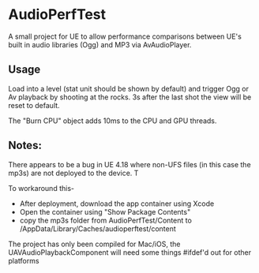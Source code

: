 # AudioPerfTest

A small project for UE to allow performance comparisons between UE's built in audio libraries (Ogg) and MP3 via AvAudioPlayer.

## Usage

Load into a level (stat unit should be shown by default) and trigger Ogg or Av playback by shooting at the rocks. 3s after the last shot the view will be reset to default.

The "Burn CPU" object adds 10ms to the CPU and GPU threads.

## Notes:

There appears to be a bug in UE 4.18 where non-UFS files (in this case the mp3s) are not deployed to the device. T

To workaround this-

* After deployment, download the app container using Xcode
* Open the container using "Show Package Contents"
* copy the mp3s folder from AudioPerfTest/Content to <container>/AppData/Library/Caches/audioperftest/content

The project has only been compiled for Mac/iOS, the UAVAudioPlaybackComponent will need some things #ifdef'd out for other platforms 
